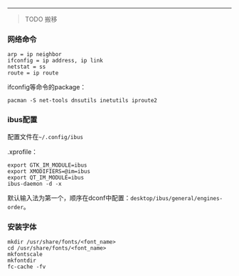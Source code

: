 

---

> TODO 搬移


### 网络命令

```
arp = ip neighbor
ifconfig = ip address, ip link
netstat = ss
route = ip route
```

ifconfig等命令的package：
```
pacman -S net-tools dnsutils inetutils iproute2
```


### ibus配置

配置文件在`~/.config/ibus`

.xprofile：
```
export GTK_IM_MODULE=ibus
export XMODIFIERS=@im=ibus
export QT_IM_MODULE=ibus
ibus-daemon -d -x
```

默认输入法为第一个，顺序在dconf中配置：`desktop/ibus/general/engines-order`。

### 安装字体



```
mkdir /usr/share/fonts/<font_name>
cd /usr/share/fonts/<font_name>
mkfontscale
mkfontdir
fc-cache -fv
```

